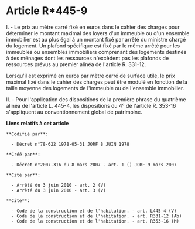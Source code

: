 # Article R*445-9

I. - Le prix au mètre carré fixé en euros dans le cahier des charges pour déterminer le montant maximal des loyers d'un
immeuble ou d'un ensemble immobilier est au plus égal à un montant fixé par arrêté du ministre chargé du logement. Un plafond
spécifique est fixé par le même arrêté pour les immeubles ou ensembles immobiliers comprenant des logements destinés à des
ménages dont les ressources n'excèdent pas les plafonds de ressources prévus au premier alinéa de l'article R. 331-12.

Lorsqu'il est exprimé en euros par mètre carré de surface utile, le prix maximal fixé dans le cahier des charges peut être
modulé en fonction de la taille moyenne des logements de l'immeuble ou de l'ensemble immobilier.

II. - Pour l'application des dispositions de la première phrase du quatrième alinéa de l'article L. 445-4, les dispositions
du 4° de l'article R. 353-16 s'appliquent au conventionnement global de patrimoine.

**Liens relatifs à cet article**

	**Codifié par**:

	  - Décret n°78-622 1978-05-31 JORF 8 JUIN 1978

	**Créé par**:

	  - Décret n°2007-316 du 8 mars 2007 - art. 1 () JORF 9 mars 2007

	**Cité par**:

	  - Arrêté du 3 juin 2010 - art. 2 (V)
	  - Arrêté du 3 juin 2010 - art. 3 (V)

	**Cite**:

	  - Code de la construction et de l'habitation. - art. L445-4 (V)
	  - Code de la construction et de l'habitation. - art. R331-12 (Ab)
	  - Code de la construction et de l'habitation. - art. R353-16 (M)
